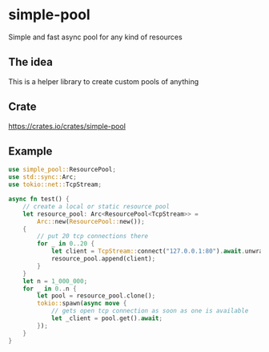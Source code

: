 # simple-pool

Simple and fast async pool for any kind of resources

## The idea

This is a helper library to create custom pools of anything

## Crate

<https://crates.io/crates/simple-pool>

## Example

```rust
use simple_pool::ResourcePool;
use std::sync::Arc;
use tokio::net::TcpStream;

async fn test() {
    // create a local or static resource pool
    let resource_pool: Arc<ResourcePool<TcpStream>> =
        Arc::new(ResourcePool::new());
    {
        // put 20 tcp connections there
        for _ in 0..20 {
            let client = TcpStream::connect("127.0.0.1:80").await.unwrap();
            resource_pool.append(client);
        }
    }
    let n = 1_000_000;
    for _ in 0..n {
        let pool = resource_pool.clone();
        tokio::spawn(async move {
            // gets open tcp connection as soon as one is available
            let _client = pool.get().await;
        });
    }
}
```
